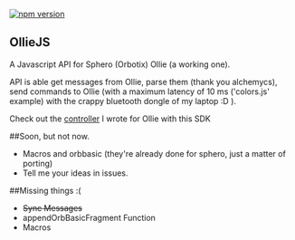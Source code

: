 [![npm version](https://badge.fury.io/js/olliejs.svg)](https://badge.fury.io/js/olliejs)

## OllieJS
A Javascript API for Sphero (Orbotix) Ollie (a working one).

API is able get messages from Ollie, parse them (thank you alchemycs), send commands to Ollie (with a maximum latency of 10 ms ('colors.js' example) with the crappy bluetooth dongle of my laptop :D ).

Check out the [controller](https://github.com/omeryagmurlu/ollie-controller) I wrote for Ollie with this SDK

##Soon, but not now.

* Macros and orbbasic (they're already done for sphero, just a matter of porting)
* Tell me your ideas in issues.

##Missing things :(

* ~~Sync Messages~~
* appendOrbBasicFragment Function
* Macros